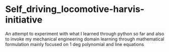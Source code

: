 # Self_driving_locomotive-harvis-initiative
An attempt to experiment with what I learned through python so far and also to invoke my mechanical engineering domain
learning through mathematical formulation mainly focused on 1 deg polynomial and line equations
